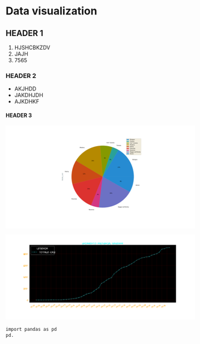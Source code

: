 # Data visualization

## HEADER 1

1. HJSHCBKZDV
2. JAJH
3. 7565

### HEADER 2
* AKJHDD
* JAKDHJDH
* AJKDHKF

#### HEADER 3


![Image3_Pandas](image3.pandas.png)



![Image_Pandas](image.pandas.png)


```
import pandas as pd
pd.

```
